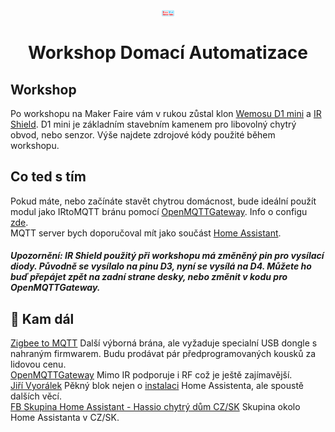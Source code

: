 <p align="center">
  <img width="20" align="center" src="https://github.com/FixxCZ/maker-faire/blob/master/img/Brno_MMF_Logo.png" alt="logo"/>
</p>
<h1 align="center">Workshop Domací Automatizace</h1>


## Workshop
Po workshopu na Maker Faire vám v rukou zůstal klon [Wemosu D1 mini](https://wiki.wemos.cc/products:d1:d1_mini) a [IR Shield](https://wiki.wemos.cc/products:d1_mini_shields:ir_controller_shield). D1 mini je základním stavebním kamenem pro libovolný chytrý obvod, nebo senzor. Výše najdete zdrojové kódy použité během workshopu.


## Co ted s tím
Pokud máte, nebo začínáte stavět chytrou domácnost, bude ideální použít modul jako IRtoMQTT bránu pomocí [OpenMQTTGateway](https://github.com/1technophile/OpenMQTTGateway). Info o configu [zde](https://github.com/1technophile/OpenMQTTGateway/issues/234).<br>
MQTT server bych doporučoval mít jako součást [Home Assistant](https://www.home-assistant.io/getting-started/). 
##### Upozornění: IR Shield použitý při workshopu má změněný pin pro vysílací diody. Původně se vysílalo na pinu D3, nyní se vysílá na D4. Můžete ho buď přepájet zpět na zadní strane desky, nebo změnit v kodu pro OpenMQTTGateway.


## 📝 Kam dál
[Zigbee to MQTT](https://www.zigbee2mqtt.io/) Další výborná brána, ale vyžaduje specialní USB dongle s nahraným firmwarem. Budu prodávat pár předprogramovaných kousků za lidovou cenu.<br>
[OpenMQTTGateway](https://github.com/1technophile/OpenMQTTGateway) Mimo IR podporuje i RF což je ještě zajímavější.<br>
[Jiří Vyorálek](https://blog.vyoralek.cz/stitek/homeassistant/) Pěkný blok nejen o [instalaci](https://blog.vyoralek.cz/iot/centrum-chytre-domacnosti-homeassistant-hass-io-1-cast/) Home Assistenta, ale spoustě dalších věcí. <br>
[FB Skupina Home Assistant - Hassio chytrý dům CZ/SK](https://www.facebook.com/groups/2232679967058877/) Skupina okolo Home Assistanta v CZ/SK.

